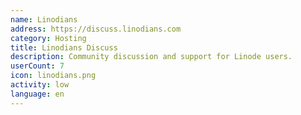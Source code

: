 ```yaml
---
name: Linodians
address: https://discuss.linodians.com
category: Hosting
title: Linodians Discuss
description: Community discussion and support for Linode users.
userCount: 7
icon: linodians.png
activity: low
language: en
---
```

